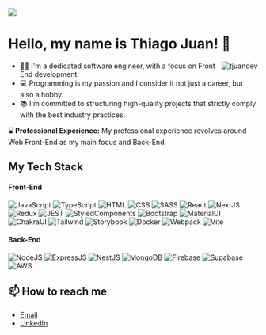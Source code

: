 

<img src="https://64.media.tumblr.com/cca4f06484b447c0687f0325af5b38c9/428a8db1dc8ae92f-87/s1280x1920/7c751558b1d93e15c2d885cff2162ddb95059b8d.gif" align="center" />

# Hello, my name is Thiago Juan! 👋

<img align="right" src="https://komarev.com/ghpvc/?username=tjuandev&label=Profile%20views&color=#FFBF00&style=for-the-badge" alt="tjuandev" />

- 👨‍💻 I'm a dedicated software engineer, with a focus on Front End development.
- 💻 Programming is my passion and I consider it not just a career, but also a hobby.
- 📚 I'm committed to structuring high-quality projects that strictly comply with the best industry practices.

⌛ **Professional Experience:** My professional experience revolves around Web Front-End as my main focus and Back-End.

## My Tech Stack

#### Front-End
![JavaScript](https://img.shields.io/badge/-JavaScript-black?style=for-the-badge&logo=javascript)
![TypeScript](https://img.shields.io/badge/-TypeScript-007ACC?style=for-the-badge&logo=typescript&logoColor=white)
![HTML](https://img.shields.io/badge/-HTML-E34F26?style=for-the-badge&logo=html5&logoColor=white)
![CSS](https://img.shields.io/badge/-CSS-1572B6?style=for-the-badge&logo=css3)
![SASS](https://img.shields.io/badge/-SASS-CC6699?style=for-the-badge&logo=sass&logoColor=white)
![React](https://img.shields.io/badge/-React-61DAFB?style=for-the-badge&logo=react&logoColor=white)
![NextJS](https://img.shields.io/badge/-NextJS-black?style=for-the-badge&logo=next.js&logoColor=white)
![Redux](https://img.shields.io/badge/-Redux-764ABC?style=for-the-badge&logo=redux&logoColor=white)
![JEST](https://img.shields.io/badge/-JEST-C21325?style=for-the-badge&logo=jest&logoColor=white)
![StyledComponents](https://img.shields.io/badge/-StyledComponents-DB7093?style=for-the-badge&logo=styled-components&logoColor=white)
![Bootstrap](https://img.shields.io/badge/-Bootstrap-7952B3?style=for-the-badge&logo=bootstrap&logoColor=white)
![MaterialUI](https://img.shields.io/badge/MUI-%230081CB.svg?style=for-the-badge&logo=mui&logoColor=white)
![ChakraUI](https://img.shields.io/badge/-ChakraUI-319795?style=for-the-badge&logo=chakra-ui&logoColor=white)
![Tailwind](https://img.shields.io/badge/-Tailwind-38B2AC?style=for-the-badge&logo=tailwind-css&logoColor=white)
![Storybook](https://img.shields.io/badge/-Storybook-FF4785?style=for-the-badge&logo=storybook&logoColor=white)
![Docker](https://img.shields.io/badge/-Docker-2496ED?style=for-the-badge&logo=docker&logoColor=white)
![Webpack](https://img.shields.io/badge/-Webpack-8DD6F9?style=for-the-badge&logo=webpack&logoColor=black)
![Vite](https://img.shields.io/badge/-Vite-646CFF?style=for-the-badge&logo=vite&logoColor=white)


#### Back-End
![NodeJS](https://img.shields.io/badge/-NodeJS-339933?style=for-the-badge&logo=node.js&logoColor=white)
![ExpressJS](https://img.shields.io/badge/-ExpressJS-black?style=for-the-badge&logo=express&logoColor=white)
![NestJS](https://img.shields.io/badge/nestjs-%23E0234E.svg?style=for-the-badge&logo=nestjs&logoColor=white)
![MongoDB](https://img.shields.io/badge/-MongoDB-47A248?style=for-the-badge&logo=mongodb&logoColor=white)
![Firebase](https://img.shields.io/badge/-Firebase-FFCA28?style=for-the-badge&logo=firebase&logoColor=black)
![Supabase](https://img.shields.io/badge/-Supabase-181818?style=for-the-badge&logo=supabase&logoColor=white)
![AWS](https://img.shields.io/badge/-AWS-232F3E?style=for-the-badge&logo=amazon-aws&logoColor=white)

## 📫 How to reach me

- [Email](mailto:thiagojuanlira@gmail.com)
- [LinkedIn](https://www.linkedin.com/in/thiago-juan/)
